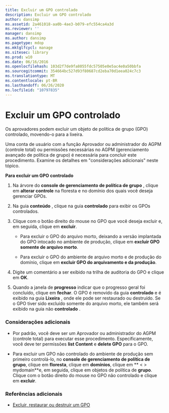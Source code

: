 ```yaml
---
title: Excluir um GPO controlado
description: Excluir um GPO controlado
author: dansimp
ms.assetid: 2a461018-aa0b-4ae3-b079-efc554ca4a3d
ms.reviewer: ''
manager: dansimp
ms.author: dansimp
ms.pagetype: mdop
ms.mktglfcycl: manage
ms.sitesec: library
ms.prod: w10
ms.date: 06/16/2016
ms.openlocfilehash: 103d2f7de9fa8055fdc57505e0e5ac4e0a50bbfa
ms.sourcegitcommit: 354664bc527d93f80687cd2eba70d1eea024c7c3
ms.translationtype: MT
ms.contentlocale: pt-BR
ms.lasthandoff: 06/26/2020
ms.locfileid: "10797835"
---
```

# Excluir um GPO controlado


Os aprovadores podem excluir um objeto de política de grupo (GPO) controlado, movendo-o para a lixeira.

Uma conta de usuário com a função Aprovador ou administrador do AGPM (controle total) ou permissões necessárias no AGPM (gerenciamento avançado de política de grupo) é necessária para concluir este procedimento. Examine os detalhes em "considerações adicionais" neste tópico.

**Para excluir um GPO controlado**

1.  Na árvore do **console de gerenciamento de política de grupo** , clique em **alterar controle** na floresta e no domínio dos quais você deseja gerenciar GPOs.

2.  Na guia **conteúdo** , clique na guia **controlado** para exibir os GPOs controlados.

3.  Clique com o botão direito do mouse no GPO que você deseja excluir e, em seguida, clique em **excluir**.

    -   Para excluir o GPO do arquivo morto, deixando a versão implantada do GPO intocado no ambiente de produção, clique em **excluir GPO somente de arquivo morto**.

    -   Para excluir o GPO do ambiente de arquivo morto e de produção do domínio, clique em **excluir GPO do arquivamento e da produção**.

4.  Digite um comentário a ser exibido na trilha de auditoria do GPO e clique em **OK**.

5.  Quando a janela de **progresso** indicar que o progresso geral foi concluído, clique em **fechar**. O GPO é removido da guia **controlado** e é exibido na guia **Lixeira** , onde ele pode ser restaurado ou destruído. Se o GPO tiver sido excluído somente do arquivo morto, ele também será exibido na guia não **controlado** .

### Considerações adicionais

-   Por padrão, você deve ser um Aprovador ou administrador do AGPM (controle total) para executar esse procedimento. Especificamente, você deve ter permissões **list Content** e **delete GPO** para o GPO.

-   Para excluir um GPO não controlado do ambiente de produção sem primeiro controlá-lo, no **console de gerenciamento de política de grupo**, clique em **floresta**, clique em **domínios**, clique em ** &lt; &gt; mydomain**e, em seguida, clique em objetos de política de **grupo**. Clique com o botão direito do mouse no GPO não controlado e clique em **excluir**.

### Referências adicionais

-   [Excluir, restaurar ou destruir um GPO](deleting-restoring-or-destroying-a-gpo-agpm40.md)

 

 





